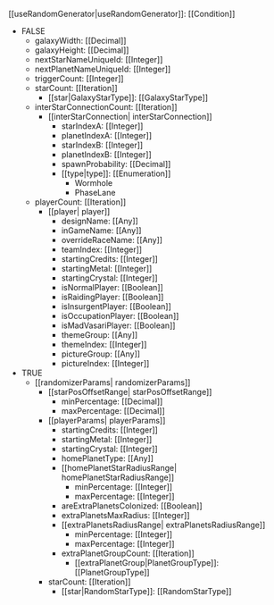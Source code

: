 [[useRandomGenerator|useRandomGenerator]]: [[Condition]]
   * FALSE
     * galaxyWidth: [[Decimal]]
     * galaxyHeight: [[Decimal]]
     * nextStarNameUniqueId: [[Integer]]
     * nextPlanetNameUniqueId: [[Integer]]
     * triggerCount: [[Integer]]
     * starCount: [[Iteration]]
       * [[star|GalaxyStarType]]: [[GalaxyStarType]]
     * interStarConnectionCount: [[Iteration]]
       * [[interStarConnection| interStarConnection]]
         * starIndexA: [[Integer]]
         * planetIndexA: [[Integer]]
         * starIndexB: [[Integer]]
         * planetIndexB: [[Integer]]
         * spawnProbability: [[Decimal]]
         * [[type|type]]: [[Enumeration]]
           * Wormhole
           * PhaseLane
     * playerCount: [[Iteration]]
       * [[player| player]]
         * designName: [[Any]]
         * inGameName: [[Any]]
         * overrideRaceName: [[Any]]
         * teamIndex: [[Integer]]
         * startingCredits: [[Integer]]
         * startingMetal: [[Integer]]
         * startingCrystal: [[Integer]]
         * isNormalPlayer: [[Boolean]]
         * isRaidingPlayer: [[Boolean]]
         * isInsurgentPlayer: [[Boolean]]
         * isOccupationPlayer: [[Boolean]]
         * isMadVasariPlayer: [[Boolean]]
         * themeGroup: [[Any]]
         * themeIndex: [[Integer]]
         * pictureGroup: [[Any]]
         * pictureIndex: [[Integer]]
   * TRUE
     * [[randomizerParams| randomizerParams]]
       * [[starPosOffsetRange| starPosOffsetRange]]
         * minPercentage: [[Decimal]]
         * maxPercentage: [[Decimal]]
       * [[playerParams| playerParams]]
         * startingCredits: [[Integer]]
         * startingMetal: [[Integer]]
         * startingCrystal: [[Integer]]
         * homePlanetType: [[Any]]
         * [[homePlanetStarRadiusRange| homePlanetStarRadiusRange]]
           * minPercentage: [[Integer]]
           * maxPercentage: [[Integer]]
         * areExtraPlanetsColonized: [[Boolean]]
         * extraPlanetsMaxRadius: [[Integer]]
         * [[extraPlanetsRadiusRange| extraPlanetsRadiusRange]]
           * minPercentage: [[Integer]]
           * maxPercentage: [[Integer]]
         * extraPlanetGroupCount: [[Iteration]]
           * [[extraPlanetGroup|PlanetGroupType]]: [[PlanetGroupType]]
       * starCount: [[Iteration]]
         * [[star|RandomStarType]]: [[RandomStarType]]
